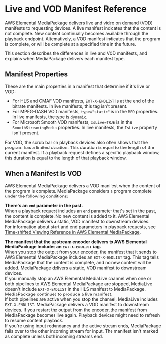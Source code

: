 # Live and VOD Manifest Reference<a name="what-is-manifest"></a>

AWS Elemental MediaPackage delivers live and video on demand \(VOD\) manifests to requesting devices\. A live manifest indicates that the content is not complete\. New content continually becomes available through the playback endpoint\. Alternatively, a VOD manifest indicates that the program is complete, or will be complete at a specified time in the future\. 

This section describes the differences in live and VOD manifests, and explains when MediaPackage delivers each manifest type\.

## Manifest Properties<a name="manifest-properties"></a>

These are the main properties in a manifest that determine if it's live or VOD:
+ For HLS and CMAF VOD manifests, `EXT-X-ENDLIST` is at the end of the bitrate manifests\. In live manifests, this tag isn't present\.
+ For MPEG\-DASH VOD manifests, `type="static"` is in the `MPD` properties\. In live manifests, the type is `dynamic`\.
+ For Microsoft Smooth VOD manifests, `IsLive=TRUE` is in the `SmoothStreamingMedia` properties\. In live manifests, the `IsLive` property isn't present\.

For VOD, the scrub bar on playback devices also often shows that the program has a limited duration\. This duration is equal to the length of the current manifest\. If a playback request defines a specific playback window, this duration is equal to the length of that playback window\. 

## When a Manifest Is VOD<a name="manifest-complete"></a>

AWS Elemental MediaPackage delivers a VOD manifest when the content of the program is complete\. MediaPackage considers a program complete under the following conditions:

**There's an `end` parameter in the past\.**  
When a playback request includes an `end` parameter that's set in the past, the content is complete\. No new content is added to it\. AWS Elemental MediaPackage delivers a static, VOD manifest to downstream devices\.  
For information about start and end parameters in playback requests, see [Time\-shifted Viewing Reference in AWS Elemental MediaPackage](time-shifted.md)\.

**The manifest that the upstream encoder delivers to AWS Elemental MediaPackage includes an `EXT-X-ENDLIST` tag\.**  
When you stop the output from your encoder, the manifest that it sends to AWS Elemental MediaPackage includes an `EXT-X-ENDLIST` tag\. This tag tells MediaPackage that the content is complete, and no new content will be added\. MediaPackage delivers a static, VOD manifest to downstream devices\.  
If you manually stop an AWS Elemental MediaLive channel when one or both pipelines to AWS Elemental MediaPackage are stopped, MediaLive doesn't include `EXT-X-ENDLIST` in the HLS manifest to MediaPackage\. MediaPackage continues to produce a live manifest\.   
If both pipelines are active when you stop the channel, MediaLive includes `EXT-X-ENDLIST`\. MediaPackage delivers a VOD manifest to downstream devices\.
If you restart the output from the encoder, the manifest from MediaPackage becomes live again\. Playback devices might need to refresh to resume content playback\.  
If you're using input redundancy and the active stream ends, MediaPackage fails over to the other incoming stream for input\. The manifest isn't marked as complete unless both incoming streams end\.